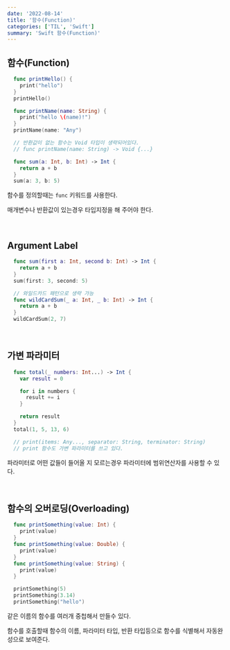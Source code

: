 ```yaml
---
date: '2022-08-14'
title: '함수(Function)'
categories: ['TIL', 'Swift']
summary: 'Swift 함수(Function)'
---
```


## 함수(Function)

```swift
  func printHello() {
    print("hello")
  }
  printHello()

  func printName(name: String) {
    print("hello \(name)!")
  }
  printName(name: "Any")

  // 반환값이 없는 함수는 Void 타입이 생략되어있다.
  // func printName(name: String) -> Void {...}

  func sum(a: Int, b: Int) -> Int {
    return a + b
  }
  sum(a: 3, b: 5)
```

함수를 정의할때는 `func` 키워드를 사용한다.

매개변수나 반환값이 있는경우 타입지정을 해 주어야 한다.

<br/>

## Argument Label

```swift
  func sum(first a: Int, second b: Int) -> Int {
    return a + b
  }
  sum(first: 3, second: 5)

  // 와일드카드 패턴으로 생략 가능
  func wildCardSum(_ a: Int, _ b: Int) -> Int {
    return a + b
  }
  wildCardSum(2, 7)
```

<br/>

## 가변 파라미터

```swift
  func total(_ numbers: Int...) -> Int {
    var result = 0

    for i in numbers {
      result += i
    }

    return result
  }
  total(1, 5, 13, 6)

  // print(items: Any..., separator: String, terminator: String)
  // print 함수도 가변 파라미터를 쓰고 있다.
```

파라미터로 어떤 값들이 들어올 지 모르는경우 파라미터에 범위연산자를 사용할 수 있다.

<br/>

## 함수의 오버로딩(Overloading)

```swift
  func printSomething(value: Int) {
    print(value)
  }
  func printSomething(value: Double) {
    print(value)
  }
  func printSomething(value: String) {
    print(value)
  }

  printSomething(5)
  printSomething(3.14)
  printSomething("hello")
```

같은 이름의 함수를 여러개 중첩해서 만들수 있다.

함수를 호출할때 함수의 이름, 파라미터 타입, 반환 타입등으로 함수를 식별해서 자동완성으로 보여준다.
